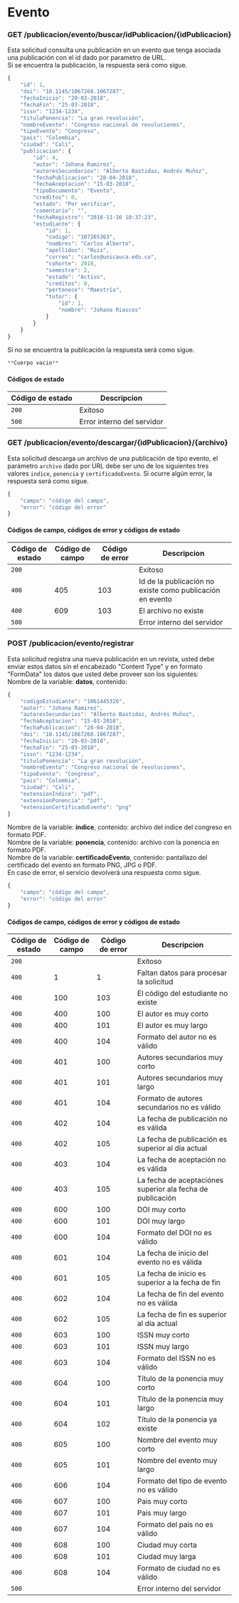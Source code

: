# Evento

### GET /publicacion/evento/buscar/idPublicacion/{idPublicacion}
Esta solicitud consulta una publicación en un evento que tenga asociada una publicación con el id dado por parametro de URL.  
Si se encuentra la publicación, la respuesta será como sigue.
```Javascript
{
    "id": 1,
    "doi": "10.1145/1067268.1067287",
    "fechaInicio": "20-03-2018",
    "fechaFin": "25-03-2018",
    "issn": "1234-1234",
    "tituloPonencia": "La gran revolución",
    "nombreEvento": "Congreso nacional de revoluciones",
    "tipoEvento": "Congreso",
    "pais": "Colombia",
    "ciudad": "Cali",
    "publicacion": {
        "id": 4,
        "autor": "Johana Ramirez",
        "autoresSecundarios": "Alberto Bastidaz, Andrés Muñoz",
        "fechaPublicacion": "28-04-2018",
        "fechaAceptacion": "15-03-2018",
        "tipoDocumento": "Evento",
        "creditos": 0,
        "estado": "Por verificar",
        "comentario": "",
        "fechaRegistro": "2018-11-16 10:37:23",
        "estudiante": {
            "id": 1,
            "codigo": "107265363",
            "nombres": "Carlos Alberto",
            "apellidos": "Ruiz",
            "correo": "carlos@unicauca.edu.co",
            "cohorte": 2018,
            "semestre": 2,
            "estado": "Activo",
            "creditos": 0,
            "pertenece": "Maestría",
            "tutor": {
                "id": 1,
                "nombre": "Johana Riascos"
            }
        }
    }
}
```
Si no se encuentra la publicación la respuesta será como sigue.
```Javascript
**Cuerpo vacio**
```

#### Códigos de estado
|Código de estado|Descripcion|
|---|---|
|`200`|Exitoso|
|`500`|Error interno del servidor|

### GET /publicacion/evento/descargar/{idPublicacion}/{archivo}
Esta solicitud descarga un archivo de una publicación de tipo evento, el parámetro `archivo` dado por URL debe ser uno de los siguientes tres valores `indice`, `ponencia` y `certificadoEvento`.
Si ocurre algún error, la respuesta será como sigue.
```Javascript
{
    "campo": "código del campo",
    "error": "código del error"
}
```

#### Códigos de campo, códigos de error y códigos de estado
|Código de estado|Código de campo|Código de error|Descripcion|
|---|---|---|---|
|`200`|||Exitoso|
|`400`|405|103|Id de la publicación no existe como publicación en evento|
|`400`|609|103|El archivo no existe|
|`500`|||Error interno del servidor|

### POST /publicacion/evento/registrar
Esta solicitud registra una nueva publicación en un revista, usted debe enviar estos datos sin el encabezado "Content Type" y en formato "FormData" los datos que usted debe proveer son los siguientes:  
Nombre de la variable: **datos**, contenido:
```Javascript
{
    "codigoEstudiante": "1061445326",
    "autor": "Johana Ramirez",
    "autoresSecundarios": "Alberto Bastidaz, Andrés Muñoz",
    "fechaAceptacion": "15-03-2018",
    "fechaPublicacion": "28-04-2018",
    "doi": "10.1145/1067268.1067287",
    "fechaInicio": "20-03-2018",
    "fechaFin": "25-03-2018",
    "issn": "1234-1234",
    "tituloPonencia": "La gran revolución",
    "nombreEvento": "Congreso nacional de revoluciones",
    "tipoEvento": "Congreso",
    "pais": "Colombia",
    "ciudad": "Cali",
    "extensionIndice": "pdf",
    "extensionPonencia": "pdf",
    "extensionCertificadoEvento": "png"
}
```
Nombre de la variable: **indice**, contenido: archivo del indice del congreso en formato PDF.  
Nombre de la variable: **ponencia**, contenido: archivo con la ponencia en formato PDF.  
Nombre de la variable: **certificadoEvento**, contenido: pantallazo del certificado del evento en formato PNG, JPG o PDF.  
En caso de error, el servicio devolverá una respuesta como sigue.
```Javascript
{
    "campo": "código del campo",
    "error": "código del error"
}
```

#### Códigos de campo, códigos de error y códigos de estado
|Código de estado|Código de campo|Código de error|Descripcion|
|---|---|---|---|
|`200`|||Exitoso|
|`400`|1|1|Faltan datos para procesar la solicitud|
|`400`|100|103|El código del estudiante no existe|
|`400`|400|100|El autor es muy corto|
|`400`|400|101|El autor es muy largo|
|`400`|400|104|Formato del autor no es válido|
|`400`|401|100|Autores secundarios muy corto|
|`400`|401|101|Autores secundarios muy largo|
|`400`|401|104|Formato de autores secundarios no es válido|
|`400`|402|104|La fecha de publicación no es válida|
|`400`|402|105|La fecha de publicación es superior al día actual|
|`400`|403|104|La fecha de aceptación no es válida|
|`400`|403|105|La fecha de aceptaciónes superior ala fecha de publicación|
|`400`|600|100|DOI muy corto|
|`400`|600|101|DOI muy largo|
|`400`|600|104|Formato del DOI no es válido|
|`400`|601|104|La fecha de inicio del evento no es válida|
|`400`|601|105|La fecha de inicio es superior a la fecha de fin|
|`400`|602|104|La fecha de fin del evento no es válida|
|`400`|602|105|La fecha de fin es superior al día actual|
|`400`|603|100|ISSN muy corto|
|`400`|603|101|ISSN muy largo|
|`400`|603|104|Formato del ISSN no es válido|
|`400`|604|100|Título de la ponencia muy corto|
|`400`|604|101|Título de la ponencia muy largo|
|`400`|604|102|Título de la ponencia ya existe|
|`400`|605|100|Nombre del evento muy corto|
|`400`|605|101|Nombre del evento muy largo|
|`400`|606|104|Formato del tipo de evento no es válido|
|`400`|607|100|Pais muy corto|
|`400`|607|101|Pais muy largo|
|`400`|607|104|Formato del pais no es válido|
|`400`|608|100|Ciudad muy corta|
|`400`|608|101|Ciudad muy larga|
|`400`|608|104|Formato de ciudad no es válido|
|`500`|||Error interno del servidor|